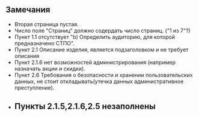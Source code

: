 ## Замечания
+ Вторая страница пустая.
+ Число поле "Страниц" должно содердать число страниц. ("1 из 7"?)
+ Пункт 1.1 отсутствует "b) Определить аудиторию, для которой предназначено СТПО".
+ Пункт 2.1 Описание изделия, является подзаголовком и не требует описания
+ Пункт 2.1.6 нет возможностей администрирования (например назначать акции и скидки).
+ Пункт 2.6 Требования о безопасности и хранении пользовательских данных, не стоит откладывать(утечка данных административное преступление).
+ ## Пункты 2.1.5,2.1.6,2.5 незаполнены
